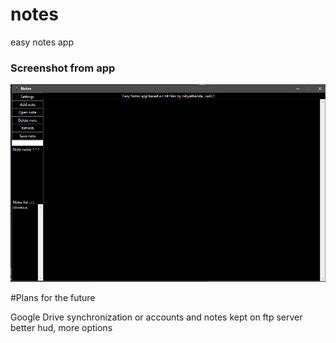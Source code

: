 # notes
easy notes app

### Screenshot from app
![](bbb.png)

#Plans for the future

Google Drive synchronization 
or
accounts and notes kept on ftp server
better hud, more options
